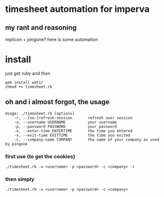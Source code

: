 # timesheet automation for imperva
## my rant and reasoning  

replicon + pingone? here is some automation

# install

just get ruby and then
```
gem install watir
chmod +x timesheet.rb
```

## oh and i almost forgot, the usage 
```
Usage: ./timesheet.rb [options]
    -r, --[no-]refresh-session       refresh user session
    -u, --username USERNAME          your username
    -p, --password PASSWORD          your password
    -e, --enter-time ENTERTIME       the time you entered
    -x, --exit-time EXITTIME         the time you exited
    -c, --company-name COMPANY       the name of your company as used by pingone
```
### first use (to get the cookies)
```
./timesheet.rb -u <username> -p <password> -c <company> -r
```
### then simply
```
./timesheet.rb -u <username> -p <password> -c <company>

```

